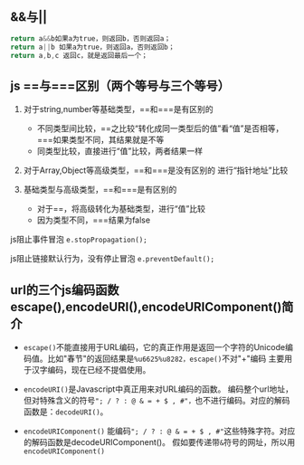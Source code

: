 ## &&与||

``` js
return a&&b如果a为true，则返回b，否则返回a；
return a||b 如果a为true，则返回a，否则返回b；
return a,b,c 返回c，就是返回最后一个；
```

## js ==与===区别（两个等号与三个等号）

1. 对于string,number等基础类型，==和===是有区别的

    - 不同类型间比较，==之比较“转化成同一类型后的值”看“值”是否相等，===如果类型不同，其结果就是不等
    - 同类型比较，直接进行“值”比较，两者结果一样
 
2. 对于Array,Object等高级类型，==和===是没有区别的
进行“指针地址”比较
 
3. 基础类型与高级类型，==和===是有区别的
    - 对于==，将高级转化为基础类型，进行“值”比较
    - 因为类型不同，===结果为false

js阻止事件冒泡
 `e.stopPropagation();`

js阻止链接默认行为，没有停止冒泡
`e.preventDefault(); `


## url的三个js编码函数escape(),encodeURI(),encodeURIComponent()简介

- `escape()`不能直接用于URL编码，它的真正作用是返回一个字符的Unicode编码值。比如"春节"的返回结果是`%u6625%u8282，escape()`不对"+"编码 主要用于汉字编码，现在已经不提倡使用。 

- `encodeURI()`是Javascript中真正用来对URL编码的函数。 编码整个url地址，但对特殊含义的符号`"; / ? : @ & = + $ , #"，`也不进行编码。对应的解码函数是：`decodeURI()`。 

- `encodeURIComponent()` 能编码`"; / ? : @ & = + $ , #"`这些特殊字符。对应的解码函数是decodeURIComponent()。
假如要传递带`&`符号的网址，所以用`encodeURIComponent()`